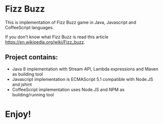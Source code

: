 # Fizz Buzz

This is implementation of Fizz Buzz game in Java, Javascript and CoffeeScript languages.

If you don't know what Fizz Buzz is read this article https://en.wikipedia.org/wiki/Fizz_buzz.

## Project contains:
* Java 8 implementation with Stream API, Lambda expressions and Maven as building tool
* Javascript implementation is ECMAScript 5.1 compatible with Node.JS and jshint
* CoffeeScript implementation uses Node.JS and NPM as building/running tool

# Enjoy!
